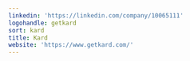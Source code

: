 ```yaml
---
linkedin: 'https://linkedin.com/company/10065111'
logohandle: getkard
sort: kard
title: Kard
website: 'https://www.getkard.com/'
---
```


